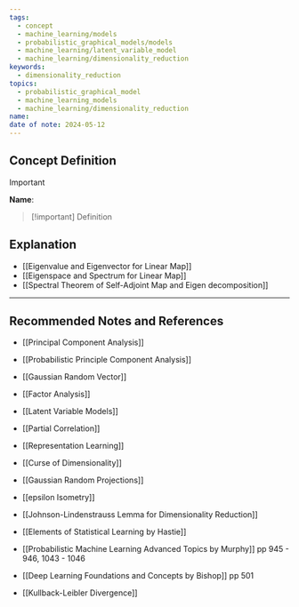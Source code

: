 ```yaml
---
tags:
  - concept
  - machine_learning/models
  - probabilistic_graphical_models/models
  - machine_learning/latent_variable_model
  - machine_learning/dimensionality_reduction
keywords:
  - dimensionality_reduction
topics:
  - probabilistic_graphical_model
  - machine_learning_models
  - machine_learning/dimensionality_reduction
name: 
date of note: 2024-05-12
---
```


## Concept Definition

>[!important]
>**Name**: 

>[!important] Definition




## Explanation

- [[Eigenvalue and Eigenvector for Linear Map]]
- [[Eigenspace and Spectrum for Linear Map]]
- [[Spectral Theorem of Self-Adjoint Map and Eigen decomposition]]



-----------
##  Recommended Notes and References


- [[Principal Component Analysis]]
- [[Probabilistic Principle Component Analysis]]
- [[Gaussian Random Vector]]

- [[Factor Analysis]]
- [[Latent Variable Models]]
- [[Partial Correlation]]

- [[Representation Learning]]

- [[Curse of Dimensionality]]
- [[Gaussian Random Projections]]
- [[epsilon Isometry]]
- [[Johnson-Lindenstrauss Lemma for Dimensionality Reduction]]


- [[Elements of Statistical Learning by Hastie]]
- [[Probabilistic Machine Learning Advanced Topics by Murphy]] pp 945 - 946, 1043 - 1046
- [[Deep Learning Foundations and Concepts by Bishop]] pp 501

- [[Kullback-Leibler Divergence]]